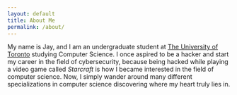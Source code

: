 ```yaml
---
layout: default
title: About Me
permalink: /about/
---
```


My name is Jay, and I am an undergraduate student at [The University of Toronto](https://www.utoronto.ca/) studying Computer Science. I once aspired to be a hacker and start my career in the field of cybersecurity, because being hacked while playing a video game called *Starcraft* is how I became interested in the field of computer science. Now, I simply wander around many different specializations in computer science discovering where my heart truly lies in. 


